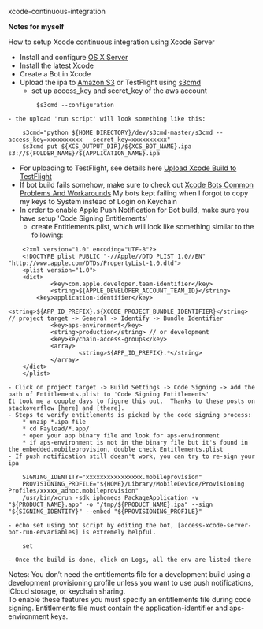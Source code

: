 xcode-continuous-integration 

**Notes for myself**

How to setup Xcode continuous integration using Xcode Server

- Install and configure [OS X Server]
- Install the latest [Xcode]
- Create a Bot in Xcode
- Upload the ipa to [Amazon S3] or TestFlight using [s3cmd]
	- set up access_key and secret_key of the aws account
```
		$s3cmd --configuration
```
	- the upload 'run script' will look something like this: 
```
	s3cmd="python ${HOME_DIRECTORY}/dev/s3cmd-master/s3cmd --access_key=xxxxxxxxxx --secret_key=xxxxxxxxxx"
	$s3cmd put ${XCS_OUTPUT_DIR}/${XCS_BOT_NAME}.ipa s3://${FOLDER_NAME}/${APPLICATION_NAME}.ipa	
```
- For uploading to TestFlight, see details here [Upload Xcode Build to TestFlight]
- If bot build fails somehow, make sure to check out [Xcode Bots Common Problems And Workarounds]
  My bots kept failing when I forgot to copy my keys to System instead of Login on Keychain
- In order to enable Apple Push Notification for Bot build, make sure you have setup 'Code Signing Entitlements'
	- create Entitlements.plist, which will look like something similar to the following: 
```
	<?xml version="1.0" encoding="UTF-8"?>
	<!DOCTYPE plist PUBLIC "-//Apple//DTD PLIST 1.0//EN" "http://www.apple.com/DTDs/PropertyList-1.0.dtd">
	<plist version="1.0">
	<dict>
        	<key>com.apple.developer.team-identifier</key>
        	<string>${APPLE_DEVELOPER_ACCOUNT_TEAM_ID}</string> 
		<key>application-identifier</key>
       		<string>${APP_ID_PREFIX}.${XCODE_PROJECT_BUNDLE_IDENTIFIER}</string>  // project target -> General -> Identify -> Bundle Identifier 
        	<key>aps-environment</key>
        	<string>production</string> // or development
        	<key>keychain-access-groups</key>
        	<array>
                	<string>${APP_ID_PREFIX}.*</string>
        	</array>
	</dict>
	</plist>
```
	- Click on project target -> Build Settings -> Code Signing -> add the path of Entitlements.plist to 'Code Signing Entitlements'
	It took me a couple days to figure this out.  Thanks to these posts on stackoverflow [here] and [there].
	- Steps to verify entitlements is picked by the code signing process: 
		* unzip *.ipa file
		* cd Payload/*.app/
		* open your app binary file and look for aps-environment
		* if aps-environment is not in the binary file but it's found in the embedded.mobileprovision, double check Entitlements.plist
	- If push notification still doesn't work, you can try to re-sign your ipa
```
	SIGNING_IDENTITY="xxxxxxxxxxxxxxxx.mobileprovision"
	PROVISIONING_PROFILE="${HOME}/Library/MobileDevice/Provisioning Profiles/xxxxx_adhoc.mobileprovision"
	/usr/bin/xcrun -sdk iphoneos PackageApplication -v "${PRODUCT_NAME}.app" -o "/tmp/${PRODUCT_NAME}.ipa" --sign "${SIGNING_IDENTITY}" --embed "${PROVISIONING_PROFILE}"
```
	- echo set using bot script by editing the bot, [access-xcode-server-bot-run-envariables] is extremely helpful.
```
	set
```
	- Once the build is done, click on Logs, all the env are listed there


Notes:
You don’t need the entitlements file for a development build using a development provisioning profile unless you want to use push notifications, iCloud storage, or keychain sharing.  
To enable these features you must specify an entitlements file during code signing. Entitlements file must contain the application-identifier and aps-environment keys.

[OS X Server]: https://www.apple.com/ca/support/osxserver/setupadministration/ 
[Xcode]: https://developer.apple.com/xcode/downloads/
[Amazon S3]: http://aws.amazon.com/s3/
[s3cmd]: https://github.com/s3tools/s3cmd
[Xcode Bots Common Problems And Workarounds]: http://ikennd.ac/blog/2013/10/xcode-bots-common-problems-and-workarounds/
[Upload Xcode Build to TestFlight]: http://www.developmentseed.org/blog/2011/sep/02/automating-development-uploads-testflight-xcode/
[here]: http://stackoverflow.com/questions/10987102/how-to-fix-no-valid-aps-environment-entitlement-string-found-for-application
[there]: http://stackoverflow.com/questions/21947261/ipa-created-via-xcode-bot-fails-to-run-for-apns-but-runs-if-built-manually-via-x
[access-xcode-server-bot-run-envariables]: http://stackoverflow.com/questions/25127146/access-build-folder-in-xcode-server-ci-bot-run-env-varaibles

